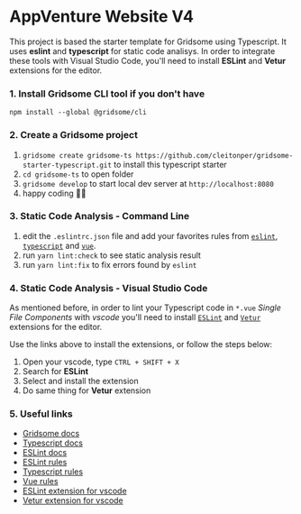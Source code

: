 # AppVenture Website V4 

This project is based the starter template for Gridsome using Typescript. It uses **eslint** and **typescript** for static code analisys. In order to integrate these tools with Visual Studio Code, you'll need to install **ESLint** and **Vetur** extensions for the editor.

### 1. Install Gridsome CLI tool if you don't have

`npm install --global @gridsome/cli`

### 2. Create a Gridsome project

1. `gridsome create gridsome-ts https://github.com/cleitonper/gridsome-starter-typescript.git` to install this typescript starter
2. `cd gridsome-ts` to open folder
3. `gridsome develop` to start local dev server at `http://localhost:8080`
4. happy coding 🎉🙌

### 3. Static Code Analysis - Command Line

1. edit the `.eslintrc.json` file and add your favorites rules from [`eslint`](https://eslint.org/docs/rules/), [`typescript`](https://github.com/typescript-eslint/typescript-eslint/tree/master/packages/eslint-plugin#supported-rules) and [`vue`](https://vuejs.github.io/eslint-plugin-vue/rules/).
2. run `yarn lint:check` to see static analysis result
3. run `yarn lint:fix` to fix errors found by `eslint`

### 4. Static Code Analysis - Visual Studio Code

As mentioned before, in order to lint your Typescript code in `*.vue` *Single File Components* with *vscode* you'll need to install [`ESLint`](https://marketplace.visualstudio.com/items?itemName=dbaeumer.vscode-eslint) and [`Vetur`](https://marketplace.visualstudio.com/items?itemName=octref.vetur) extensions for the editor.

Use the links above to install the extensions, or follow the steps below:

1. Open your vscode, type `CTRL + SHIFT + X`
2. Search for **ESLint**
3. Select and install the extension
4. Do same thing for **Vetur** extension

### 5. Useful links

* [Gridsome docs](https://gridsome.org/docs/)
* [Typescript docs](https://www.typescriptlang.org/docs/)
* [ESLint docs](https://eslint.org/)
* [ESLint rules](https://eslint.org/docs/rules/)
* [Typescript rules](https://github.com/typescript-eslint/typescript-eslint/tree/master/packages/eslint-plugin#supported-rules)
* [Vue rules](https://vuejs.github.io/eslint-plugin-vue/rules/)
* [ESLint extension for vscode](https://marketplace.visualstudio.com/items?itemName=dbaeumer.vscode-eslint)
* [Vetur extension for vscode](https://marketplace.visualstudio.com/items?itemName=octref.vetur)
